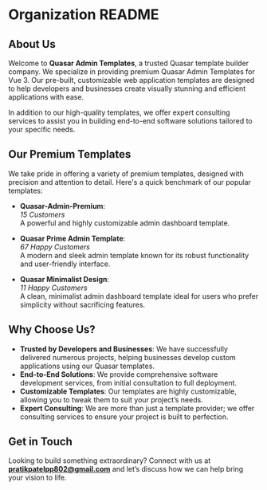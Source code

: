 # Organization README

## About Us

Welcome to **Quasar Admin Templates**, a trusted Quasar template builder company. We specialize in providing premium Quasar Admin Templates for Vue 3. Our pre-built, customizable web application templates are designed to help developers and businesses create visually stunning and efficient applications with ease.

In addition to our high-quality templates, we offer expert consulting services to assist you in building end-to-end software solutions tailored to your specific needs.

## Our Premium Templates

We take pride in offering a variety of premium templates, designed with precision and attention to detail. Here's a quick benchmark of our popular templates:

- **Quasar-Admin-Premium**:  
  _15 Customers_  
  A powerful and highly customizable admin dashboard template.
  
- **Quasar Prime Admin Template**:  
  _67 Happy Customers_  
  A modern and sleek admin template known for its robust functionality and user-friendly interface.
  
- **Quasar Minimalist Design**:  
  _11 Happy Customers_  
  A clean, minimalist admin dashboard template ideal for users who prefer simplicity without sacrificing features.

## Why Choose Us?

- **Trusted by Developers and Businesses**: We have successfully delivered numerous projects, helping businesses develop custom applications using our Quasar templates.
- **End-to-End Solutions**: We provide comprehensive software development services, from initial consultation to full deployment.
- **Customizable Templates**: Our templates are highly customizable, allowing you to tweak them to suit your project’s needs.
- **Expert Consulting**: We are more than just a template provider; we offer consulting services to ensure your project is built to perfection.

## Get in Touch

Looking to build something extraordinary? Connect with us at **pratikpatelpp802@gmail.com** and let’s discuss how we can help bring your vision to life.
